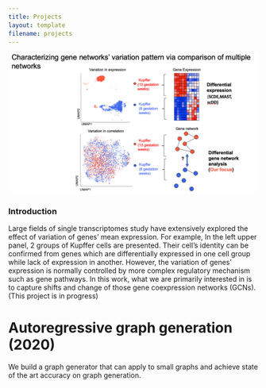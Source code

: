 ```yaml
---
title: Projects
layout: template
filename: projects
--- 
```

<img src="Screen Shot 2022-04-26 at 6.56.39 PM.png"/>

### Introduction

Large fields of single transcriptomes study have extensively explored the effect of variation of genes’ mean expression. For example, In the left upper panel, 2 groups of Kupffer cells are presented. Their cell’s identity can be confirmed from genes which are differentially expressed in one cell group while lack of expression in another. However, the variation of genes’ expression is normally controlled by more complex regulatory mechanism such as gene pathways. In this work, what we are primarily interested in is to capture shifts and change of those gene coexpression networks (GCNs). (This project is in progress)


# Autoregressive graph generation (2020)
We build a graph generator that can apply to small graphs and achieve state of the art accuracy on graph generation.
